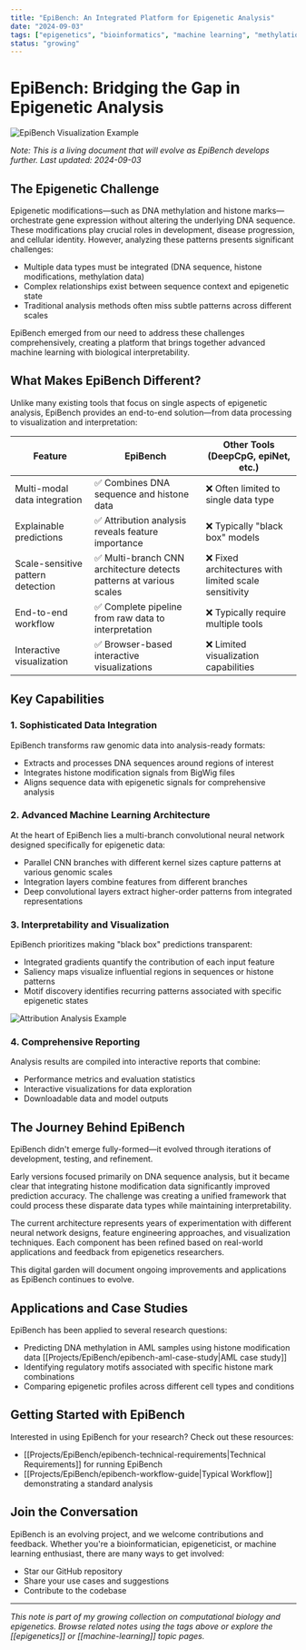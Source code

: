 ```yaml
---
title: "EpiBench: An Integrated Platform for Epigenetic Analysis"
date: "2024-09-03"
tags: ["epigenetics", "bioinformatics", "machine learning", "methylation", "research"]
status: "growing"
---
```


# EpiBench: Bridging the Gap in Epigenetic Analysis

![EpiBench Visualization Example](https://via.placeholder.com/800x400?text=EpiBench+Visualization+Example)

*Note: This is a living document that will evolve as EpiBench develops further. Last updated: 2024-09-03*

## The Epigenetic Challenge

Epigenetic modifications—such as DNA methylation and histone marks—orchestrate gene expression without altering the underlying DNA sequence. These modifications play crucial roles in development, disease progression, and cellular identity. However, analyzing these patterns presents significant challenges:

- Multiple data types must be integrated (DNA sequence, histone modifications, methylation data)
- Complex relationships exist between sequence context and epigenetic state
- Traditional analysis methods often miss subtle patterns across different scales

EpiBench emerged from our need to address these challenges comprehensively, creating a platform that brings together advanced machine learning with biological interpretability.

## What Makes EpiBench Different?

Unlike many existing tools that focus on single aspects of epigenetic analysis, EpiBench provides an end-to-end solution—from data processing to visualization and interpretation:

| Feature | EpiBench | Other Tools (DeepCpG, epiNet, etc.) |
|---------|----------|--------------------------------------|
| Multi-modal data integration | ✅ Combines DNA sequence and histone data | ❌ Often limited to single data type |
| Explainable predictions | ✅ Attribution analysis reveals feature importance | ❌ Typically "black box" models |
| Scale-sensitive pattern detection | ✅ Multi-branch CNN architecture detects patterns at various scales | ❌ Fixed architectures with limited scale sensitivity |
| End-to-end workflow | ✅ Complete pipeline from raw data to interpretation | ❌ Typically require multiple tools |
| Interactive visualization | ✅ Browser-based interactive visualizations | ❌ Limited visualization capabilities |

## Key Capabilities

### 1. Sophisticated Data Integration

EpiBench transforms raw genomic data into analysis-ready formats:

- Extracts and processes DNA sequences around regions of interest
- Integrates histone modification signals from BigWig files
- Aligns sequence data with epigenetic signals for comprehensive analysis

### 2. Advanced Machine Learning Architecture

At the heart of EpiBench lies a multi-branch convolutional neural network designed specifically for epigenetic data:

- Parallel CNN branches with different kernel sizes capture patterns at various genomic scales
- Integration layers combine features from different branches
- Deep convolutional layers extract higher-order patterns from integrated representations

### 3. Interpretability and Visualization

EpiBench prioritizes making "black box" predictions transparent:

- Integrated gradients quantify the contribution of each input feature
- Saliency maps visualize influential regions in sequences or histone patterns
- Motif discovery identifies recurring patterns associated with specific epigenetic states

![Attribution Analysis Example](https://via.placeholder.com/600x300?text=Attribution+Analysis+Example)

### 4. Comprehensive Reporting

Analysis results are compiled into interactive reports that combine:

- Performance metrics and evaluation statistics
- Interactive visualizations for data exploration
- Downloadable data and model outputs

## The Journey Behind EpiBench

EpiBench didn't emerge fully-formed—it evolved through iterations of development, testing, and refinement.

Early versions focused primarily on DNA sequence analysis, but it became clear that integrating histone modification data significantly improved prediction accuracy. The challenge was creating a unified framework that could process these disparate data types while maintaining interpretability.

The current architecture represents years of experimentation with different neural network designs, feature engineering approaches, and visualization techniques. Each component has been refined based on real-world applications and feedback from epigenetics researchers.

This digital garden will document ongoing improvements and applications as EpiBench continues to evolve.

## Applications and Case Studies

EpiBench has been applied to several research questions:

- Predicting DNA methylation in AML samples using histone modification data [[Projects/EpiBench/epibench-aml-case-study|AML case study]]
- Identifying regulatory motifs associated with specific histone mark combinations
- Comparing epigenetic profiles across different cell types and conditions

## Getting Started with EpiBench

Interested in using EpiBench for your research? Check out these resources:

- [[Projects/EpiBench/epibench-technical-requirements|Technical Requirements]] for running EpiBench
- [[Projects/EpiBench/epibench-workflow-guide|Typical Workflow]] demonstrating a standard analysis

## Join the Conversation

EpiBench is an evolving project, and we welcome contributions and feedback. Whether you're a bioinformatician, epigeneticist, or machine learning enthusiast, there are many ways to get involved:

- Star our GitHub repository
- Share your use cases and suggestions
- Contribute to the codebase

---

*This note is part of my growing collection on computational biology and epigenetics. Browse related notes using the tags above or explore the [[epigenetics]] or [[machine-learning]] topic pages.* 